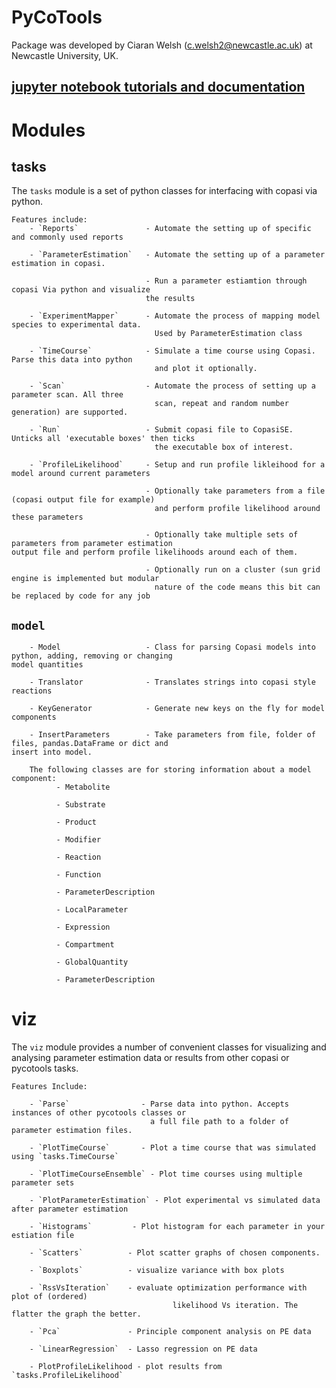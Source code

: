 # PyCoTools

Package was developed by Ciaran Welsh (c.welsh2@newcastle.ac.uk) at Newcastle University, UK. 


## [jupyter notebook tutorials and documentation](http://pycotools.readthedocs.io/en/copasiversion21/)

# Modules

## tasks

The `tasks` module is a set of python classes for interfacing with copasi via python. 


    Features include:
        - `Reports`               - Automate the setting up of specific and commonly used reports
        
        - `ParameterEstimation`   - Automate the setting up of a parameter estimation in copasi. 
                                
                                  - Run a parameter estiamtion through copasi Via python and visualize 
                                  the results
        
        - `ExperimentMapper`      - Automate the process of mapping model species to experimental data. 
                                    Used by ParameterEstimation class
        
        - `TimeCourse`            - Simulate a time course using Copasi. Parse this data into python 
                                    and plot it optionally. 
        
        - `Scan`                  - Automate the process of setting up a parameter scan. All three 
                                    scan, repeat and random number generation) are supported. 
        
        - `Run`                   - Submit copasi file to CopasiSE. Unticks all 'executable boxes' then ticks 
                                    the executable box of interest. 
                                  
        - `ProfileLikelihood`     - Setup and run profile likleihood for a model around current parameters
                                
                                  - Optionally take parameters from a file (copasi output file for example) 
                                    and perform profile likelihood around these parameters
                                
                                  - Optionally take multiple sets of parameters from parameter estimation                                        output file and perform profile likelihoods around each of them. 
                                
                                  - Optionally run on a cluster (sun grid engine is implemented but modular 
                                    nature of the code means this bit can be replaced by code for any job
## `model`  
        
        - Model                   - Class for parsing Copasi models into python, adding, removing or changing                                     model quantities
        
        - Translator              - Translates strings into copasi style reactions
        
        - KeyGenerator            - Generate new keys on the fly for model components
        
        - InsertParameters        - Take parameters from file, folder of files, pandas.DataFrame or dict and                                     insert into model. 
        
        The following classes are for storing information about a model component:
              - Metabolite  
        
              - Substrate
              
              - Product
              
              - Modifier
              
              - Reaction
              
              - Function
              
              - ParameterDescription
              
              - LocalParameter
              
              - Expression
              
              - Compartment
              
              - GlobalQuantity
              
              - ParameterDescription
              
                                  
# viz 

The `viz` module provides a number of convenient classes for visualizing and analysing parameter estimation data or results from other copasi or pycotools tasks. 
    
    Features Include:
        
        - `Parse`                - Parse data into python. Accepts instances of other pycotools classes or
                                   a full file path to a folder of parameter estimation files. 
        
        - `PlotTimeCourse`       - Plot a time course that was simulated using `tasks.TimeCourse`
        
        - `PlotTimeCourseEnsemble` - Plot time courses using multiple parameter sets
        
        - `PlotParameterEstimation` - Plot experimental vs simulated data after parameter estimation
        
        - `Histograms`         - Plot histogram for each parameter in your estiation file
        
        - `Scatters`          - Plot scatter graphs of chosen components. 
        
        - `Boxplots`          - visualize variance with box plots
        
        - `RssVsIteration`    - evaluate optimization performance with plot of (ordered) 
                                        likelihood Vs iteration. The flatter the graph the better. 
        
        - `Pca`               - Principle component analysis on PE data

      	- `LinearRegression`  - Lasso regression on PE data 
      	
      	- PlotProfileLikelihood - plot results from `tasks.ProfileLikelihood`
 

